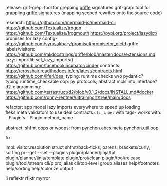 release:
  grif-grep: tool for grepping [griffe](#) signatures
  grif-grap: tool for grappling [griffe](#) signatures (mapping scoped rewrites onto the source code)

research:
  https://github.com/mermaid-js/mermaid-cli
  https://github.com/Textualize/trogon
  https://github.com/Textualize/frogmouth
  https://pypi.org/project/lazydict/
  promises for lazy config-
    https://github.com/syrusakbary/promise#promisefor_dictd
  griffe labels/visitors:
    https://github.com/mkdocstrings/griffe/blob/master/docs/extensions.md
  lazy:
    importlib.set_lazy_imports()
    https://github.com/facebookincubator/cinder
  contracts:
    https://crosshair.readthedocs.io/en/latest/contracts.html
    https://github.com/life4/deal
  typing:
    runtime checks w/o pydantic? typing.runtime_checkable
  oop:
    py protocols;
    abstract mcls into interface?
  d2-diagramming:
    https://github.com/terrastruct/d2/blob/v0.1.2/docs/INSTALL.md#docker
  https://github.com/ronny-rentner/ultraimport/tree/main/docs

refactor:
  app model
  lazy imports everywhere to speed up loading
  fleks.meta validators to use deal contracts
  `cli_label` with tags- works with:
    - Plugin's
    - Plugin.method_name

abstract:
  shfmt
  oops or woops:
    from pynchon.abcs.meta pynchon.util.oop

fix:

impl:
  visitor.resolution struct
  shfmt/back-ticks; parens; brackets/curly; sorting
  p/--get --set --plugins
  plugin/planner/jinja/tpl
  plugin/planner/jinja/template
  plugin/proj/clean
  plugin/tool/release
  plugin/tool/stream
  cli/p proj alias
  cli/top-level group aliases
  help/footnotes
  help/sorting
  help/colorize output

!i
  reflektr
  rflktr
  myrror
